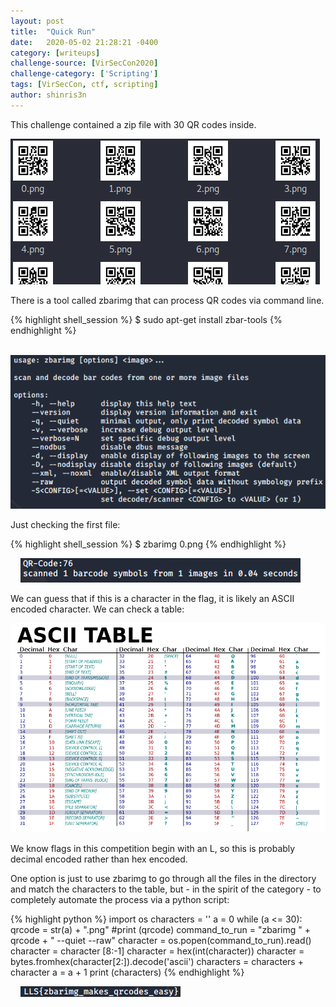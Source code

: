 ```yaml
---
layout: post
title:  "Quick Run"
date:   2020-05-02 21:28:21 -0400
category: [writeups]
challenge-source: [VirSecCon2020]
challenge-category: ['Scripting']
tags: [VirSecCon, ctf, scripting]
author: shinris3n
---
```


This challenge contained a zip file with 30 QR codes inside.

![Partial QR Codes](/assets/writeups/VirSecCon2020/Quick_Run/05-02-2020-225222.png)

There is a tool called zbarimg that can process QR codes via command line.

{% highlight shell_session %}
$ sudo apt-get install zbar-tools
{% endhighlight %}

&nbsp;&nbsp;&nbsp; ![zbarimg syntax](/assets/writeups/VirSecCon2020/Quick_Run/05-02-2020-231557.png)

Just checking the first file:

{% highlight shell_session %}
$ zbarimg 0.png
{% endhighlight %}

&nbsp;&nbsp;&nbsp; ![zbarimg output](/assets/writeups/VirSecCon2020/Quick_Run/05-02-2020-232327.png)

We can guess that if this is a character in the flag, it is likely an ASCII encoded character.  We can check a table:  

![ASCII Table](/assets/writeups/VirSecCon2020/Quick_Run/ASCII.png)

We know flags in this competition begin with an L, so this is probably decimal encoded rather than hex encoded.

One option is just to use zbarimg to go through all the files in the directory and match the characters to the table, but - in the spirit of the category - to completely automate the process via a python script:

{% highlight python %}
import os
characters = ''
a = 0
while (a <= 30):
        qrcode = str(a) + ".png"
        #print (qrcode)
        command_to_run = "zbarimg " + qrcode + " --quiet --raw"
        character = os.popen(command_to_run).read()
        character = character [8:-1]
        character = hex(int(character))
        character = bytes.fromhex(character[2:]).decode('ascii')
        characters = characters + character
        a = a + 1
print (characters)
{% endhighlight %}

&nbsp;&nbsp;&nbsp; ![Python Script Output](/assets/writeups/VirSecCon2020/Quick_Run/05-02-2020-235110.png)